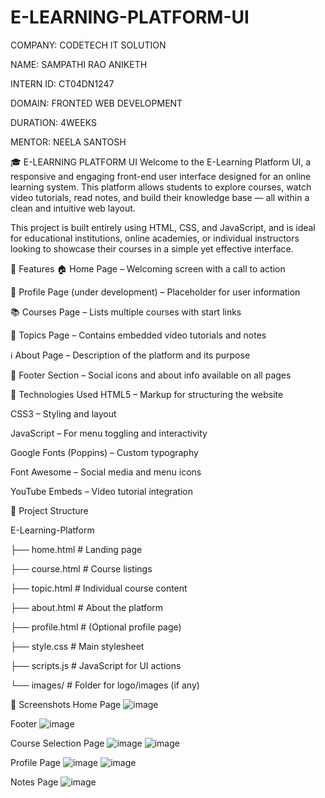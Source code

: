 # E-LEARNING-PLATFORM-UI

COMPANY: CODETECH IT SOLUTION

NAME: SAMPATHI RAO ANIKETH

INTERN ID: CT04DN1247

DOMAIN: FRONTED WEB DEVELOPMENT

DURATION: 4WEEKS

MENTOR: NEELA SANTOSH

🎓 E-LEARNING PLATFORM UI
Welcome to the E-Learning Platform UI, a responsive and engaging front-end user interface designed for an online learning system. This platform allows students to explore courses, watch video tutorials, read notes, and build their knowledge base — all within a clean and intuitive web layout.

This project is built entirely using HTML, CSS, and JavaScript, and is ideal for educational institutions, online academies, or individual instructors looking to showcase their courses in a simple yet effective interface.

📌 Features
🏠 Home Page – Welcoming screen with a call to action

👤 Profile Page (under development) – Placeholder for user information

📚 Courses Page – Lists multiple courses with start links

📖 Topics Page – Contains embedded video tutorials and notes

ℹ️ About Page – Description of the platform and its purpose

🦶 Footer Section – Social icons and about info available on all pages

🔧 Technologies Used
HTML5 – Markup for structuring the website

CSS3 – Styling and layout

JavaScript – For menu toggling and interactivity

Google Fonts (Poppins) – Custom typography

Font Awesome – Social media and menu icons

YouTube Embeds – Video tutorial integration

📁 Project Structure

E-Learning-Platform


├── home.html           # Landing page

├── course.html         # Course listings

├── topic.html          # Individual course content

├── about.html          # About the platform

├── profile.html        # (Optional profile page)

├── style.css           # Main stylesheet

├── scripts.js          # JavaScript for UI actions

└── images/             # Folder for logo/images (if any)

📸 Screenshots
Home Page
![image](https://github.com/user-attachments/assets/4d401ee8-9c43-41c0-aa53-437ed0838a59)

Footer
![image](https://github.com/user-attachments/assets/d627071b-02b7-4060-abe7-d3717be788aa)

Course Selection Page
![image](https://github.com/user-attachments/assets/3da724d2-277c-4311-b75b-e9f9e190c168)
![image](https://github.com/user-attachments/assets/f4c5318b-e1cc-467c-957e-4d377c1920c3)

Profile Page
![image](https://github.com/user-attachments/assets/6a6a392d-61b6-4bf9-910a-c5e6b41f1578)
![image](https://github.com/user-attachments/assets/51576345-fe46-433c-a407-cea1bafcf2a5)


Notes Page
![image](https://github.com/user-attachments/assets/8abac124-081f-4b4c-9913-30139023abcd)








